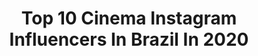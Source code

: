 ---
title: Top 10 Cinema Instagram Influencers In Brazil In 2020
description: >-
  Find top cinema Instagram influencers in Brazil in 2020. Most popular hashtags: #tbt #quarentena #anapaulasantosrep #photo.
platform: Instagram
profiles:
  - username: "tainabastosphoto"
    fullname: >-
      Tainá Bastos
    location: "Brazil"
    followers: 17606
    engagement: 405
    commentsToLikes: 0.220248
    avatar: "https://scontent-lhr8-1.cdninstagram.com/v/t51.2885-19/s320x320/66824073_2386210884762017_8951476550906150912_n.jpg?_nc_ht=scontent-lhr8-1.cdninstagram.com&_nc_ohc=hPrZ5Uyr3KcAX-Gr6QW&oh=cc94f3a5fc60affa1dc63369685453fe&oe=5EBD1CEA"
    verified: false
    hashtags: ""
  - username: "euanapaulasantosreal"
    fullname: >-
      Ana Paula Santos
    location: "Brazil"
    followers: 15748
    engagement: 656
    commentsToLikes: 0.059198
    avatar: "https://scontent-lht6-1.cdninstagram.com/v/t51.2885-19/s320x320/41443581_457051894802793_7594769929119727616_n.jpg?_nc_ht=scontent-lht6-1.cdninstagram.com&_nc_ohc=m3JkWNSK_Y4AX9D9KJG&oh=25c7ccde72348e41479296143d3db521&oe=5EBA913B"
    verified: false
    hashtags: "#rockinrio, #anapaulasantosrep, #riodejaneiro, #diadojornalista"
  - username: "selma_lopes_oficial"
    fullname: >-
      Selma Lopes
    location: "Brazil"
    followers: 2634
    engagement: 1948
    commentsToLikes: 0.076528
    avatar: "https://scontent-ams4-1.cdninstagram.com/v/t51.2885-19/s320x320/64782853_341047066579723_2451155380768604160_n.jpg?_nc_ht=scontent-ams4-1.cdninstagram.com&_nc_ohc=lu1Ze0wJ_poAX9eWIBM&oh=b9d5905ff6284d191bcdd5d74ffbfa37&oe=5EBA967F"
    verified: false
    hashtags: "#dubladoresdobrasil, #cabeloazul, #vacinadagripe, #dublagem"
  - username: "sarapaesoficial"
    fullname: >-
      Sara Paes 🦊
    location: "Brazil"
    followers: 62843
    engagement: 189
    commentsToLikes: 0.151142
    avatar: "https://scontent-lax3-1.cdninstagram.com/v/t51.2885-19/s320x320/87422216_814707825694360_2353106495786188800_n.jpg?_nc_ht=scontent-lax3-1.cdninstagram.com&_nc_ohc=DAgpscyci9YAX8d9z5X&oh=6a3b7cd716c58c4d29cd07b8288b8a80&oe=5E92BC1C"
    verified: false
    hashtags: "#whatiwore, #hairstyle, #ruivaacobreada, #olhosazuisesverdeados"
  - username: "mayarabertolini"
    fullname: >-
      Mayara Bertolini
    location: "Brazil"
    followers: 25044
    engagement: 222
    commentsToLikes: 0.075881
    avatar: "https://scontent-frt3-1.cdninstagram.com/v/t51.2885-19/s320x320/88374777_508965993382109_5599647200813514752_n.jpg?_nc_ht=scontent-frt3-1.cdninstagram.com&_nc_ohc=flaz2V4NGSgAX-Ptj_C&oh=e724505cc3c33a67a10ac78aced77a90&oe=5EA4B616"
    verified: false
    hashtags: "#tatuagem, #tattoo"
  - username: "yasminthinqi"
    fullname: >-
      戚静 🧿
    location: "Brazil"
    followers: 2635
    engagement: 1825
    commentsToLikes: 0.070722
    avatar: "https://scontent-lhr8-1.cdninstagram.com/v/t51.2885-19/s320x320/83608919_231058234571982_8307239114432839680_n.jpg?_nc_ht=scontent-lhr8-1.cdninstagram.com&_nc_ohc=co7ZZ22Vc-YAX8dFVuI&oh=6730ca421396d571065d93c814e917a8&oe=5EBA5BA7"
    verified: false
    hashtags: "#eunaosouumvirus, #iamnotavirus, #vempracomp, #vivaporesporte"
  - username: "amandawolf_"
    fullname: >-
      Amanda Wolf
    location: "Brazil"
    followers: 6689
    engagement: 1095
    commentsToLikes: 0.026617
    avatar: "https://scontent-lhr8-1.cdninstagram.com/v/t51.2885-19/s320x320/90090483_207947820558230_1065337230131724288_n.jpg?_nc_ht=scontent-lhr8-1.cdninstagram.com&_nc_ohc=FOzh5klrVvgAX8nGwQ2&oh=8617e6bc81e30e12cc76923c8eb4ce09&oe=5EBC6B84"
    verified: false
    hashtags: "#thatzaradress, #tbt, #quarentena"
  - username: "davideoliveiraator"
    fullname: >-
      Davi De Oliveira
    location: "Brazil"
    followers: 17088
    engagement: 593
    commentsToLikes: 0.024467
    avatar: "https://scontent-ams4-1.cdninstagram.com/v/t51.2885-19/s320x320/69568571_1630381500430066_5744867075952738304_n.jpg?_nc_ht=scontent-ams4-1.cdninstagram.com&_nc_ohc=cnbrIT__0yEAX-XKGHg&oh=db5d270d09342ff82dfe77fe51333c47&oe=5EBBF4D7"
    verified: false
    hashtags: "#move, #fantasiacarnaval, #cultura, #literatura"
  - username: "larizaidan"
    fullname: >-
      larissa zaidan
    location: "Brazil"
    followers: 9169
    engagement: 872
    commentsToLikes: 0.028637
    avatar: "https://scontent-ams4-1.cdninstagram.com/v/t51.2885-19/s320x320/62378852_319371178970829_5993997019029438464_n.jpg?_nc_ht=scontent-ams4-1.cdninstagram.com&_nc_ohc=pYurkbiq-KgAX_4L_4d&oh=aaed137f12ca5a913ec582a209d6e9ba&oe=5EB9FCEB"
    verified: false
    hashtags: "#somosaudiovisual, #somoscinema, #somoscultura"
  - username: "katiabotto"
    fullname: >-
      Katia Botto
    location: "Brazil"
    followers: 19301
    engagement: 305
    commentsToLikes: 0.051829
    avatar: "https://scontent-lhr8-1.cdninstagram.com/v/t51.2885-19/s320x320/37019870_437641206720453_6873392045331841024_n.jpg?_nc_ht=scontent-lhr8-1.cdninstagram.com&_nc_ohc=wxuAKJgHffUAX9T7pvg&oh=4949d3e6e3c0c470c126b59bc80446db&oe=5EBC07FC"
    verified: false
    hashtags: "#quarentena, #cacheadas, #instagood, #photography"
---